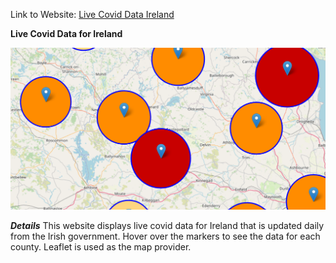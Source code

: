Link to Website: [Live Covid Data Ireland](https://dazhaze.github.io/covid-ireland/)

**Live Covid Data for Ireland**

![Covid-Ireland-Markers](https://raw.githubusercontent.com/DazHaze/covid-ireland/main/assets/covid-ireland-markers.png)

***Details***
This website displays live covid data for Ireland that is updated daily from the Irish government. Hover over the markers to see the data for each county. Leaflet is used as the map provider.
